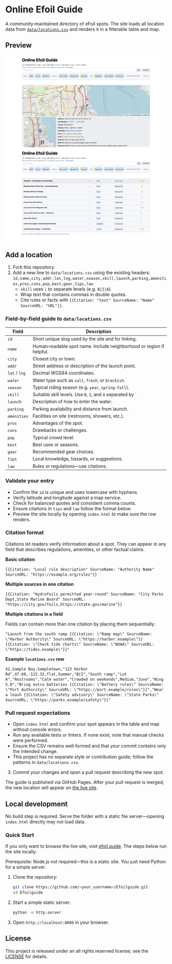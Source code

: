 # Online Efoil Guide

A community‑maintained directory of eFoil spots. The site loads all location data from [`data/locations.csv`](data/locations.csv) and renders it in a filterable table and map.

## Preview

![Map view](readme_imgs/preview-map.png)
![Table view](readme_imgs/preview-table.png)

## Add a location
1. Fork this repository.
2. Add a new line to `data/locations.csv` using the existing headers:
   `id,name,city,addr,lat,lng,water,season,skill,launch,parking,amenities,pros,cons,pop,best,gear,tips,law`
   * `skill` uses `|` to separate levels (e.g. `B|I|A`).
   * Wrap text that contains commas in double quotes.
   * Cite rules or facts with `{{Citation: "text" SourceName: "Name" SourceURL: "URL"}}`.

### Field-by-field guide to `data/locations.csv`

| Field   | Description |
|---------|-------------|
| `id`    | Short unique slug used by the site and for linking. |
| `name`  | Human‑readable spot name. Include neighborhood or region if helpful. |
| `city`  | Closest city or town. |
| `addr`  | Street address or description of the launch point. |
| `lat` / `lng` | Decimal WGS84 coordinates. |
| `water` | Water type such as `salt`, `fresh`, or `brackish`. |
| `season`| Typical riding season (e.g. `year`, `spring-fall`). |
| `skill` | Suitable skill levels. Use `B`, `I`, and `A` separated by `|`. |
| `launch`| Description of how to enter the water. |
| `parking`| Parking availability and distance from launch. |
| `amenities`| Facilities on site (restrooms, showers, etc.). |
| `pros`  | Advantages of the spot. |
| `cons`  | Drawbacks or challenges. |
| `pop`   | Typical crowd level. |
| `best`  | Best uses or seasons. |
| `gear`  | Recommended gear choices. |
| `tips`  | Local knowledge, hazards, or suggestions. |
| `law`   | Rules or regulations—use citations. |

### Validate your entry

- Confirm the `id` is unique and uses lowercase with hyphens.
- Verify latitude and longitude against a map service.
- Check for balanced quotes and consistent comma counts.
- Ensure citations in `tips` and `law` follow the format below.
- Preview the site locally by opening `index.html` to make sure the row renders.

### Citation format

Citations let readers verify information about a spot. They can appear in any field that describes regulations, amenities, or other factual claims.

**Basic citation**

```
{{Citation: "Local rule description" SourceName: "Authority Name" SourceURL: "https://example.org/rules"}}
```

**Multiple sources in one citation**

```
{{Citation: "Hydrofoils permitted year-round" SourceName: "City Parks Dept,State Marine Board" SourceURL: "https://city.gov/foils,https://state.gov/marine"}}
```

**Multiple citations in a field**

Fields can contain more than one citation by placing them sequentially:

```
"Launch from the south ramp {{Citation: \"Ramp map\" SourceName: \"Harbor Authority\" SourceURL: \"https://harbor.example\"}} {{Citation: \"Check tide charts\" SourceName: \"NOAA\" SourceURL: \"https://tides.example\"}}"
```

**Example `locations.csv` row**

```
42,Sample Bay,Sampletown,"123 Harbor Rd",47.60,-122.33,flat,Summer,"B|I","South ramp","Lot A","Restrooms","Calm water","Crowded on weekends",Medium,"June","Wing 5.0","Bring extra batteries {{Citation: \"Battery rules\" SourceName: \"Port Authority\" SourceURL: \"https://port.example/rules\"}}","Wear a leash {{Citation: \"Safety advisory\" SourceName: \"State Parks\" SourceURL: \"https://parks.example/safety\"}}"
```

### Pull request expectations

- Open `index.html` and confirm your spot appears in the table and map without console errors.
- Run any available tests or linters. If none exist, note that manual checks were performed.
- Ensure the CSV remains well‑formed and that your commit contains only the intended change.
- This project has no separate style or contribution guide; follow the patterns in `data/locations.csv`.

3. Commit your changes and open a pull request describing the new spot.

The guide is published via GitHub Pages. After your pull request is merged, the new location will appear on [the live site](https://byterookie.github.io/Efoilguide/).

## Local development
No build step is required. Serve the folder with a static file server—opening `index.html` directly may not load data.

### Quick Start

If you only want to browse the live site, visit [efoil.guide](https://efoil.guide). The steps below run the site locally.

Prerequisite: Node.js not required—this is a static site. You just need Python for a simple server.

1. Clone the repository:

   ```bash
   git clone https://github.com/<your_username>/Efoilguide.git
   cd Efoilguide
   ```
2. Start a simple static server:

   ```bash
   python -m http.server
   ```
3. Open `http://localhost:8000` in your browser.


## License

This project is released under an all rights reserved license; see the [LICENSE](LICENSE) for details.

